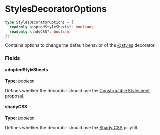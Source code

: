 # StylesDecoratorOptions

```typescript
type StylesDecoratorOptions = {
  readonly adoptedStyleSheets?: boolean;
  readonly shadyCSS?: boolean;
};
```

Contains options to change the default behavior of the [@styles](./index.md#stylesadvanced)
decorator.

### Fields

#### adoptedStyleSheets

**Type**: _boolean_

Defines whether the decorator should use the [Constructible Stylesheet proposal](https://wicg.github.io/construct-stylesheets/).

#### shadyCSS

**Type**: _boolean_

Defines whether the decorator should use the [Shady CSS](https://github.com/webcomponents/polyfills/tree/master/packages/shadycss)
polyfill.
